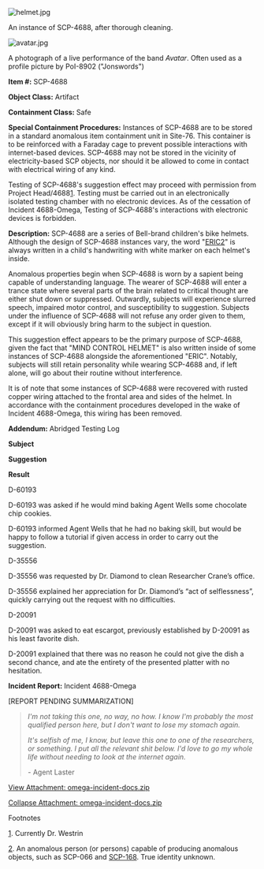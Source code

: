 ![helmet.jpg](http://scp-wiki.wdfiles.com/local--files/scp-4688/helmet.jpg)

An instance of SCP-4688, after thorough cleaning.

![avatar.jpg](http://scp-wiki.wdfiles.com/local--files/scp-4688/avatar.jpg)

A photograph of a live performance of the band _Avatar_. Often used as a profile picture by PoI-8902 ("Jonswords")

**Item #:** SCP-4688

**Object Class:** Artifact

**Containment Class:** Safe

**Special Containment Procedures:** Instances of SCP-4688 are to be stored in a standard anomalous item containment unit in Site-76. This container is to be reinforced with a Faraday cage to prevent possible interactions with internet-based devices. SCP-4688 may not be stored in the vicinity of electricity-based SCP objects, nor should it be allowed to come in contact with electrical wiring of any kind.

Testing of SCP-4688's suggestion effect may proceed with permission from Project Head/4688[1](javascript:;). Testing must be carried out in an electronically isolated testing chamber with no electronic devices. As of the cessation of Incident 4688-Omega, Testing of SCP-4688's interactions with electronic devices is forbidden.

**Description:** SCP-4688 are a series of Bell-brand children's bike helmets. Although the design of SCP-4688 instances vary, the word "[ERIC](/scp-066)[2](javascript:;)" is always written in a child's handwriting with white marker on each helmet's inside.

Anomalous properties begin when SCP-4688 is worn by a sapient being capable of understanding language. The wearer of SCP-4688 will enter a trance state where several parts of the brain related to critical thought are either shut down or suppressed. Outwardly, subjects will experience slurred speech, impaired motor control, and susceptibility to suggestion. Subjects under the influence of SCP-4688 will not refuse any order given to them, except if it will obviously bring harm to the subject in question.

This suggestion effect appears to be the primary purpose of SCP-4688, given the fact that "MIND CONTROL HELMET" is also written inside of some instances of SCP-4688 alongside the aforementioned "ERIC". Notably, subjects will still retain personality while wearing SCP-4688 and, if left alone, will go about their routine without interference.

It is of note that some instances of SCP-4688 were recovered with rusted copper wiring attached to the frontal area and sides of the helmet. In accordance with the containment procedures developed in the wake of Incident 4688-Omega, this wiring has been removed.

**Addendum:** Abridged Testing Log

**Subject**

**Suggestion**

**Result**

D-60193

D-60193 was asked if he would mind baking Agent Wells some chocolate chip cookies.

D-60193 informed Agent Wells that he had no baking skill, but would be happy to follow a tutorial if given access in order to carry out the suggestion.

D-35556

D-35556 was requested by Dr. Diamond to clean Researcher Crane’s office.

D-35556 explained her appreciation for Dr. Diamond’s “act of selflessness”, quickly carrying out the request with no difficulties.

D-20091

D-20091 was asked to eat escargot, previously established by D-20091 as his least favorite dish.

D-20091 explained that there was no reason he could not give the dish a second chance, and ate the entirety of the presented platter with no hesitation.

**Incident Report:** Incident 4688-Omega

\[REPORT PENDING SUMMARIZATION\]

> _I'm not taking this one, no way, no how. I know I'm probably the most qualified person here, but I don't want to lose my stomach again._
> 
> _It's selfish of me, I know, but leave this one to one of the researchers, or something. I put all the relevant shit below. I'd love to go my whole life without needing to look at the internet again._
> 
> \- Agent Laster

[View Attachment: omega-incident-docs.zip](javascript:;)

[Collapse Attachment: omega-incident-docs.zip](javascript:;)

Footnotes

[1](javascript:;). Currently Dr. Westrin

[2](javascript:;). An anomalous person (or persons) capable of producing anomalous objects, such as SCP-066 and [SCP-168](/scp-168). True identity unknown.